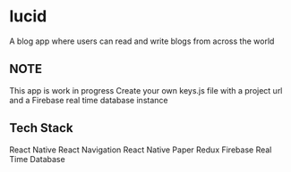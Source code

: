 # lucid

A blog app where users can read and write blogs from across the world

## NOTE

This app is work in progress
Create your own keys.js file with a project url and a Firebase real time database instance

## Tech Stack

React Native
React Navigation
React Native Paper
Redux
Firebase Real Time Database
